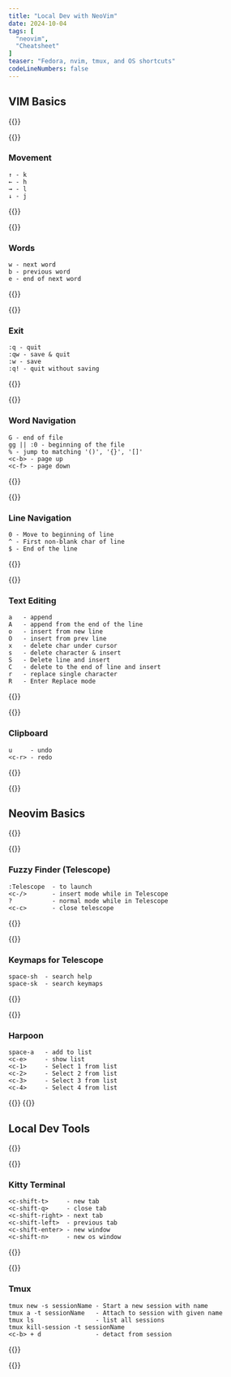 ```yaml
---
title: "Local Dev with NeoVim"
date: 2024-10-04
tags: [
  "neovim",
  "Cheatsheet"
]
teaser: "Fedora, nvim, tmux, and OS shortcuts"
codeLineNumbers: false
---
```


## VIM Basics

{{<three-column>}}

{{<cheatsheet-section>}}
### Movement
```
↑ - k
← - h
→ - l
↓ - j
  ```
{{</cheatsheet-section>}}

{{<cheatsheet-section>}}
### Words 

```
w - next word
b - previous word
e - end of next word
```
{{</cheatsheet-section>}}

{{<cheatsheet-section>}}
### Exit 

```
:q - quit 
:qw - save & quit
:w - save
:q! - quit without saving
```

{{</cheatsheet-section>}}

{{<cheatsheet-section>}}
### Word Navigation

```
G - end of file
gg || :0 - beginning of the file
% - jump to matching '()', '{}', '[]'
<c-b> - page up
<c-f> - page down
```
{{</cheatsheet-section>}}


{{<cheatsheet-section>}}
### Line Navigation

```
0 - Move to beginning of line
^ - First non-blank char of line
$ - End of the line
```
{{</cheatsheet-section>}}

{{<cheatsheet-section>}}

### Text Editing

```
a   - append
A   - append from the end of the line
o   - insert from new line
O   - insert from prev line
x   - delete char under cursor
s   - delete character & insert
S   - Delete line and insert
C   - delete to the end of line and insert
r   - replace single character
R   - Enter Replace mode
```

{{</cheatsheet-section>}}


{{<cheatsheet-section>}}

### Clipboard

``` 
u     - undo
<c-r> - redo
```
{{</cheatsheet-section>}}

{{</three-column>}}

## Neovim Basics

{{<three-column>}}


{{<cheatsheet-section>}}

### Fuzzy Finder (Telescope)
```
:Telescope  - to launch
<c-/>       - insert mode while in Telescope
?           - normal mode while in Telescope
<c-c>       - close telescope 
```

{{</cheatsheet-section>}}


{{<cheatsheet-section>}}
### Keymaps for Telescope
```
space-sh  - search help
space-sk  - search keymaps
```
{{</cheatsheet-section>}}

{{<cheatsheet-section>}}
### Harpoon
```
space-a   - add to list
<c-e>     - show list
<c-1>     - Select 1 from list
<c-2>     - Select 2 from list
<c-3>     - Select 3 from list
<c-4>     - Select 4 from list
```
{{</cheatsheet-section>}}
{{</three-column>}}

## Local Dev Tools

{{<three-column>}}

{{<cheatsheet-section>}}
### Kitty Terminal

```
<c-shift-t>     - new tab
<c-shift-q>     - close tab
<c-shift-right> - next tab
<c-shift-left>  - previous tab
<c-shift-enter> - new window
<c-shift-n>     - new os window
```
{{</cheatsheet-section>}}


{{<cheatsheet-section>}}
### Tmux

```
tmux new -s sessionName - Start a new session with name
tmux a -t sessionName   - Attach to session with given name
tmux ls                 - list all sessions
tmux kill-session -t sessionName
<c-b> + d               - detact from session
```
{{</cheatsheet-section>}}

{{</three-column>}}


